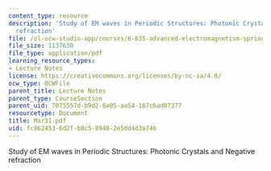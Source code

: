 ```yaml
---
content_type: resource
description: 'Study of EM waves in Periodic Structures: Photonic Crystals and Negative
  refraction'
file: /ol-ocw-studio-app/courses/6-635-advanced-electromagnetism-spring-2003/fc8624536d2fb8c589402e5dd4d3a746_Mar31.pdf
file_size: 1137630
file_type: application/pdf
learning_resource_types:
- Lecture Notes
license: https://creativecommons.org/licenses/by-nc-sa/4.0/
ocw_type: OCWFile
parent_title: Lecture Notes
parent_type: CourseSection
parent_uid: 7075557d-b9d2-6a05-aa54-167c6ad07377
resourcetype: Document
title: Mar31.pdf
uid: fc862453-6d2f-b8c5-8940-2e5dd4d3a746
---
```

Study of EM waves in Periodic Structures: Photonic Crystals and Negative refraction